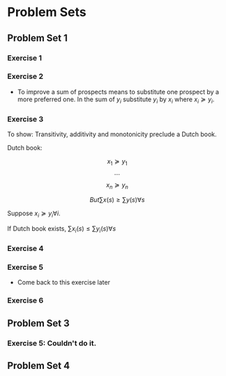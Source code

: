 # Problem Sets

## Problem Set 1

### Exercise 1

### Exercise 2

- To improve a sum of prospects means to substitute one prospect by a more preferred one. In the sum of $y_i$ substitute  $y_i$ by $x_i$ where $x_i \succcurlyeq y_i$.
    
### Exercise 3

To show: Transitivity, additivity and monotonicity preclude a Dutch book.

Dutch book:

$$x_1 \succcurlyeq y_1$$
$$\cdots$$
$$x_n \succcurlyeq y_n$$

$$But \sum x(s) \geq \sum y(s) \forall s$$

Suppose $x_i \succcurlyeq y_i \forall i$.

If Dutch book exists, $\sum x_i(s) \leq  \sum y_i(s) \forall s$
 
### Exercise 4
### Exercise 5

- Come back to this exercise later

### Exercise 6

## Problem Set 3

### Exercise 5: Couldn't do it.

## Problem Set 4

